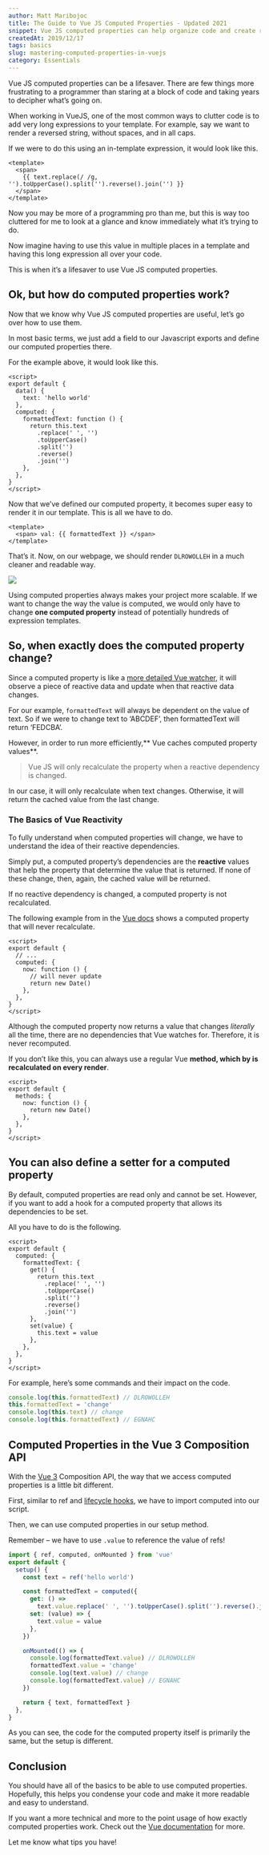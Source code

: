 ```yaml
---
author: Matt Maribojoc
title: The Guide to Vue JS Computed Properties - Updated 2021
snippet: Vue JS computed properties can help organize code and create reusable data. Learn how to use them!
createdAt: 2019/12/17
tags: basics
slug: mastering-computed-properties-in-vuejs
category: Essentials
---
```


Vue JS computed properties can be a lifesaver. There are few things more frustrating to a programmer than staring at a block of code and taking years to decipher what’s going on.

When working in VueJS, one of the most common ways to clutter code is to add very long expressions to your template. For example, say we want to render a reversed string, without spaces, and in all caps.

If we were to do this using an in-template expression, it would look like this.

```vue
<template>
  <span>
    {{ text.replace(/ /g, '').toUpperCase().split('').reverse().join('') }}
  </span>
</template>
```

Now you may be more of a programming pro than me, but this is way too cluttered for me to look at a glance and know immediately what it’s trying to do.

Now imagine having to use this value in multiple places in a template and having this long expression all over your code.

This is when it’s a lifesaver to use Vue JS computed properties.

## Ok, but how do computed properties work?

Now that we know why Vue JS computed properties are useful, let’s go over how to use them.

In most basic terms, we just add a field to our Javascript exports and define our computed properties there.

For the example above, it would look like this.

```vue
<script>
export default {
  data() {
    text: 'hello world'
  },
  computed: {
    formattedText: function () {
      return this.text
        .replace(' ', '')
        .toUpperCase()
        .split('')
        .reverse()
        .join('')
    },
  },
}
</script>
```

Now that we’ve defined our computed property, it becomes super easy to render it in our template. This is all we have to do.

```vue
<template>
  <span> val: {{ formattedText }} </span>
</template>
```

That’s it. Now, on our webpage, we should render `DLROWOLLEH` in a much cleaner and readable way.

![]($BASE_URL/reverse-text.png)

Using computed properties always makes your project more scalable. If we want to change the way the value is computed, we would only have to change **one computed property** instead of potentially hundreds of expression templates.

## So, when exactly does the computed property change?

Since a computed property is like a [more detailed Vue watcher](https://learnvue.co/2019/12/a-simple-vue-watcher-tutorial-for-beginners/), it will observe a piece of reactive data and update when that reactive data changes.

For our example, `formattedText` will always be dependent on the value of text. So if we were to change text to ‘ABCDEF’, then formattedText will return ‘FEDCBA’.

However, in order to run more efficiently,** Vue caches computed property values**.

> Vue JS will only recalculate the property when a reactive dependency is changed.

In our case, it will only recalculate when text changes. Otherwise, it will return the cached value from the last change.

### The Basics of Vue Reactivity

To fully understand when computed properties will change, we have to understand the idea of their reactive dependencies.

Simply put, a computed property’s dependencies are the **reactive** values that help the property that determine the value that is returned. If none of these change, then, again, the cached value will be returned.

If no reactive dependency is changed, a computed property is not recalculated.

The following example from in the [Vue docs](https://vuejs.org/v2/guide/computed.html) shows a computed property that will never recalculate.

```vue
<script>
export default {
  // ...
  computed: {
    now: function () {
      // will never update
      return new Date()
    },
  },
}
</script>
```

Although the computed property now returns a value that changes _literally_ all the time, there are no dependencies that Vue watches for. Therefore, it is never recomputed.

If you don’t like this, you can always use a regular Vue **method, which by is recalculated on every render**.

```vue
<script>
export default {
  methods: {
    now: function () {
      return new Date()
    },
  },
}
</script>
```

## You can also define a setter for a computed property

By default, computed properties are read only and cannot be set. However, if you want to add a hook for a computed property that allows its dependencies to be set.

All you have to do is the following.

```vue
<script>
export default {
  computed: {
    formattedText: {
      get() {
        return this.text
          .replace(' ', '')
          .toUpperCase()
          .split('')
          .reverse()
          .join('')
      },
      set(value) {
        this.text = value
      },
    },
  },
}
</script>
```

For example, here’s some commands and their impact on the code.

```js
console.log(this.formattedText) // DLROWOLLEH
this.formattedText = 'change'
console.log(this.text) // change
console.log(this.formattedText) // EGNAHC
```

## Computed Properties in the Vue 3 Composition API

With the [Vue 3](https://learnvue.co/2020/12/setting-up-your-first-vue3-project-vue-3-0-release/) Composition API, the way that we access computed properties is a little bit different.

First, similar to ref and [lifecycle hooks](https://learnvue.co/2020/12/how-to-use-lifecycle-hooks-in-vue3/), we have to import computed into our script.

Then, we can use computed properties in our setup method.

Remember – we have to use `.value` to reference the value of refs!

```js
import { ref, computed, onMounted } from 'vue'
export default {
  setup() {
    const text = ref('hello world')

    const formattedText = computed({
      get: () =>
        text.value.replace(' ', '').toUpperCase().split('').reverse().join(''),
      set: (value) => {
        text.value = value
      },
    })

    onMounted(() => {
      console.log(formattedText.value) // DLROWOLLEH
      formattedText.value = 'change'
      console.log(text.value) // change
      console.log(formattedText.value) // EGNAHC
    })

    return { text, formattedText }
  },
}
```

As you can see, the code for the computed property itself is primarily the same, but the setup is different.

## Conclusion

You should have all of the basics to be able to use computed properties. Hopefully, this helps you condense your code and make it more readable and easy to understand.

If you want a more technical and more to the point usage of how exactly computed properties work. Check out the [Vue documentation](https://v3.vuejs.org/guide/introduction.html) for more.

Let me know what tips you have!

